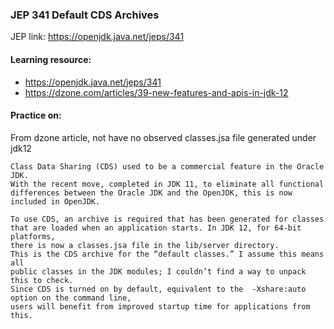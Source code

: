 ### JEP 341 Default CDS Archives

JEP link: https://openjdk.java.net/jeps/341

#### Learning resource:
- https://openjdk.java.net/jeps/341
- https://dzone.com/articles/39-new-features-and-apis-in-jdk-12

#### Practice on:
From dzone article, not have no observed classes.jsa file generated under jdk12
```
Class Data Sharing (CDS) used to be a commercial feature in the Oracle JDK. 
With the recent move, completed in JDK 11, to eliminate all functional 
differences between the Oracle JDK and the OpenJDK, this is now included in OpenJDK.

To use CDS, an archive is required that has been generated for classes 
that are loaded when an application starts. In JDK 12, for 64-bit platforms, 
there is now a classes.jsa file in the lib/server directory. 
This is the CDS archive for the “default classes.” I assume this means all 
public classes in the JDK modules; I couldn’t find a way to unpack this to check. 
Since CDS is turned on by default, equivalent to the  -Xshare:auto option on the command line, 
users will benefit from improved startup time for applications from this.
```